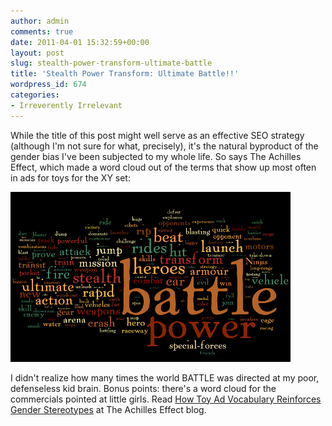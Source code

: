 ```yaml
---
author: admin
comments: true
date: 2011-04-01 15:32:59+00:00
layout: post
slug: stealth-power-transform-ultimate-battle
title: 'Stealth Power Transform: Ultimate Battle!!'
wordpress_id: 674
categories:
- Irreverently Irrelevant
---
```


While the title of this post might well serve as an effective SEO strategy (although I'm not sure for what, precisely), it's the natural byproduct of the gender bias I've been subjected to my whole life. So says The Achilles Effect, which made a word cloud out of the terms that show up most often in ads for toys for the XY set:

[![](/images/boys-toys-word-cloud.png)](http://www.achilleseffect.com/2011/03/word-cloud-how-toy-ad-vocabulary-reinforces-gender-stereotypes/)

I didn't realize how many times the world BATTLE was directed at my poor, defenseless kid brain. Bonus points: there's a word cloud for the commercials pointed at little girls. Read [How Toy Ad Vocabulary Reinforces Gender Stereotypes](http://www.achilleseffect.com/2011/03/word-cloud-how-toy-ad-vocabulary-reinforces-gender-stereotypes/) at The Achilles Effect blog.
